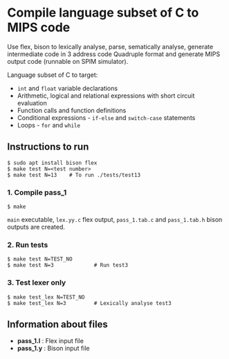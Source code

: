 # Compile language subset of C to MIPS code

Use flex, bison to lexically analyse, parse, sematically analyse, generate intermediate code in 3 address code Quadruple format and generate MIPS output code (runnable on SPIM simulator).

Language subset of C to target:
- ```int``` and ```float``` variable declarations
- Arithmetic, logical and relational expressions with short circuit evaluation
- Function calls and function definitions
- Conditional expressions - ```if-else``` and ```switch-case``` statements
- Loops - ```for``` and ```while```

## Instructions to run
```
$ sudo apt install bison flex
$ make test N=<test number>
$ make test N=13 	# To run ./tests/test13
```
### 1. Compile pass_1
```
$ make
```
```main``` executable, ```lex.yy.c``` flex output, ```pass_1.tab.c``` and ```pass_1.tab.h``` bison outputs are created.

### 2. Run tests
```
$ make test N=TEST_NO
$ make test N=3             # Run test3
```

### 3. Test lexer only
```
$ make test_lex N=TEST_NO
$ make test_lex N=3			# Lexically analyse test3
```

## Information about files
- **pass_1.l** : Flex input file
- **pass_1.y** : Bison input file